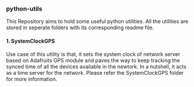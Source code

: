 ### python-utils

  This Repository aims to hold some useful python utilities. All the utilities are stored in seperate folders with its corresponding readme file.
  
#### 1. SystemClockGPS 

  Use case of this utility is that, it sets the system clock of network server based on Adafruits GPS module and paves the way to keep tracking  the synced time of all the devices available in the newtork. In a nutshell, it acts as a time server for the network. Please refer the SystemClockGPS folder for more information.
  
  
